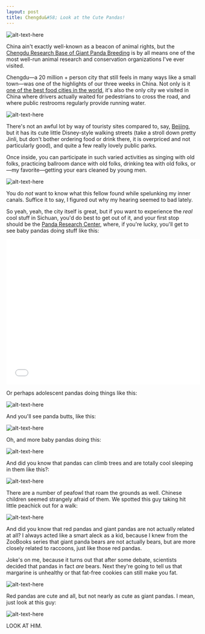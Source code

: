 ```yaml
---
layout: post
title: Chengdu&#58; Look at the Cute Pandas!
---
```


![alt-text-here](http://kenjilopezalt.github.io/images/20140625-pandas-/20140625-pandas-05.JPG "Pandas")

China ain't exactly well-known as a beacon of animal rights, but the <a href="http://www.panda.org.cn/english/">Chengdu Research Base of Giant Panda Breeding</a> is by all means one of the most well-run animal research and conservation organizations I've ever visited.

Chengdu&mdash;a 20 million + person city that still feels in many ways like a small town&mdash;was one of the highlights of our three weeks in China. Not only is it <a href=“http://kenjilopezalt.github.io/2014/06/30/2014-06-30-Essential-Sichuan-Eats-Beyond-Hot-Pot/“>one of the best food cities in the world</a>, it's also the only city we visited in China where drivers actually waited for pedestrians to cross the road, and where public restrooms regularly provide running water.

![alt-text-here](http://kenjilopezalt.github.io/images/20140625-chengdu-/20140625-chengdu-jinli-4.jpg "Adri on Jinli")

There's not an awful lot by way of touristy sites compared to, say, <a href=“http://kenjilopezalt.github.io/2014/06/17/Beijing-bound/“>Beijing</a>, but it has its cute little Disney-style walking streets (take a stroll down pretty Jinli, but don't bother ordering food or drink there, it is overpriced and not particularly good), and quite a few really lovely public parks.

Once inside, you can participate in such varied activities as singing with old folks, practicing ballroom dance with old folks, drinking tea with old folks, or&mdash;my favorite&mdash;getting your ears cleaned by young men.

![alt-text-here](http://kenjilopezalt.github.io/images/20140625-chengdu-/20140625-chengdu-teahouse-2.jpg "Kenji ear cleaning")

You do <em>not</em> want to know what this fellow found while spelunking my inner canals. Suffice it to say, I figured out why my hearing seemed to bad lately.

So yeah, yeah, the city itself is great, but if you want to experience the <em>real</em> cool stuff in Sichuan, you'd do best to get out of it, and your first stop should be the <a href="http://www.panda.org.cn/english/">Panda Research Center</a>, where, if you're lucky, you'll get to see baby pandas doing stuff like this:

<iframe width="514" height="386" src="//www.youtube.com/embed/MKz0iLB2VaU" frameborder="0" allowfullscreen></iframe>

Or perhaps adolescent pandas doing things like this:

![alt-text-here](http://kenjilopezalt.github.io/images/20140625-pandas-/20140625-pandas-07.JPG "Pandas")

And you'll see panda butts, like this:

![alt-text-here](http://kenjilopezalt.github.io/images/20140625-pandas-/20140625-pandas-06.JPG "Pandas")

Oh, and more baby pandas doing this:

![alt-text-here](http://kenjilopezalt.github.io/images/20140625-pandas-/20140625-pandas-12.JPG "Pandas")

And did you know that pandas can climb trees and are totally cool sleeping in them like this?:

![alt-text-here](http://kenjilopezalt.github.io/images/20140625-pandas-/20140625-pandas-14.JPG "Pandas")

There are a number of peafowl that roam the grounds as well. Chinese children seemed strangely afraid of them. We spotted this guy taking hit little peachick out for a walk:

![alt-text-here](http://kenjilopezalt.github.io/images/20140625-pandas-/20140625-pandas-19.JPG "Pandas")

And did you know that red pandas and giant pandas are not actually related at all? I always acted like a smart aleck as a kid, because I knew from the ZooBooks series that giant panda bears are not actually bears, but are more closely related to raccoons, just like those red pandas.

Joke's on me, because it turns out that after some debate, scientists decided that pandas in fact <em>are</em> bears. Next they're going to tell us that margarine is unhealthy or that fat-free cookies can still make you fat.

![alt-text-here](http://kenjilopezalt.github.io/images/20140625-pandas-/20140625-pandas-20.JPG "Pandas")

Red pandas are cute and all, but not nearly as cute as giant pandas. I mean, just look at this guy:

![alt-text-here](http://kenjilopezalt.github.io/images/20140625-pandas-/20140625-pandas-18.JPG "Pandas")

LOOK AT HIM.